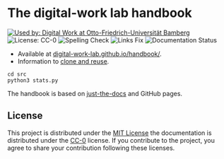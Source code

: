 # The digital-work lab handbook

[![Used by: Digital Work at Otto-Friedrich-Universität Bamberg](https://img.shields.io/badge/Used%20by-%20Digital%20Work%20(Otto--Friedrich--Universit%C3%A4t%20Bamberg)-blue)](https://digital-work-lab.github.io/handbook/)
![License: CC-0](https://img.shields.io/badge/License-CC--0-green.svg)
![Spelling Check](https://github.com/digital-work-lab/handbook/actions/workflows/spelling.yml/badge.svg)
![Links Fix](https://github.com/digital-work-lab/handbook/actions/workflows/links_fix.yml/badge.svg)
![Documentation Status](https://img.shields.io/github/actions/workflow/status/digital-work-lab/handbook/pages.yml?label=documentation)

- Available at [digital-work-lab.github.io/handbook/](https://digital-work-lab.github.io/handbook/).
- Information to [clone and reuse](https://digital-work-lab.github.io/handbook/docs/10-lab/10_processes/10.10.handbook.html#how-to-copy-the-handbook).

```
cd src
python3 stats.py
```

The handbook is based on [just-the-docs](https://github.com/just-the-docs/just-the-docs) and GitHub pages.

## License

This project is distributed under the [MIT License](LICENSE) the documentation is distributed under the [CC-0](https://creativecommons.org/publicdomain/zero/1.0/) license.
If you contribute to the project, you agree to share your contribution following these licenses.
